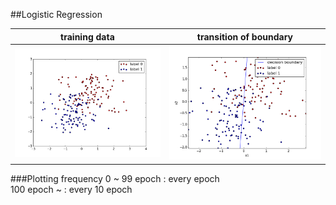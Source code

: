 ##Logistic Regression

|training data|transition of boundary|
|-------------|----------------------|
|![training data](graph/training_data.png)|![graph](graph/graph.gif)|

###Plotting frequency
0 ~ 99 epoch	: every epoch  
100 epoch ~ 	: every 10 epoch
